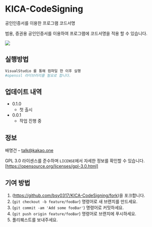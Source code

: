 # KICA-CodeSigning
공인인증서를 이용한 프로그램 코드서명

범용, 증권용 공인인증서를 이용하여 프로그램에 코드서명을 적용 할 수 있습니다.

![](../header.png)

## 실행방법
```sh
VisualStudio 를 통해 컴파일 한 이후 실행
#openssl 라이브러리를 필요로 합니다.
```

## 업데이트 내역

* 0.1.0
    * 첫 출시
* 0.0.1
    * 작업 진행 중

## 정보

배명건 – talk@kakao.one

GPL 3.0 라이센스를 준수하며 ``LICENSE``에서 자세한 정보를 확인할 수 있습니다.
[https://opensource.org/licenses/gpl-3.0.html]

## 기여 방법

1. (<https://github.com/bsy0317/KICA-CodeSigning/fork>)을 포크합니다.
2. (`git checkout -b feature/fooBar`) 명령어로 새 브랜치를 만드세요.
3. (`git commit -am 'Add some fooBar'`) 명령어로 커밋하세요.
4. (`git push origin feature/fooBar`) 명령어로 브랜치에 푸시하세요. 
5. 풀리퀘스트를 보내주세요.

